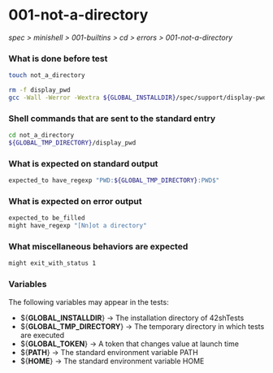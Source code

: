# 001-not-a-directory

*spec > minishell > 001-builtins > cd > errors > 001-not-a-directory*

### What is done before test

```bash
touch not_a_directory

rm -f display_pwd
gcc -Wall -Werror -Wextra ${GLOBAL_INSTALLDIR}/spec/support/display-pwd/main.c -o display_pwd
```

### Shell commands that are sent to the standard entry

```bash
cd not_a_directory
${GLOBAL_TMP_DIRECTORY}/display_pwd

```

### What is expected on standard output

```bash
expected_to have_regexp "PWD:${GLOBAL_TMP_DIRECTORY}:PWD$"
```

### What is expected on error output

```bash
expected_to be_filled
might have_regexp "[Nn]ot a directory"
```

### What miscellaneous behaviors are expected

```bash
might exit_with_status 1
```

### Variables

The following variables may appear in the tests:

* ${**GLOBAL_INSTALLDIR**} -> The installation directory of 42shTests
* ${**GLOBAL_TMP_DIRECTORY**} -> The temporary directory in which tests are executed
* ${**GLOBAL_TOKEN**} -> A token that changes value at launch time
* ${**PATH**} -> The standard environment variable PATH
* ${**HOME**} -> The standard environment variable HOME

